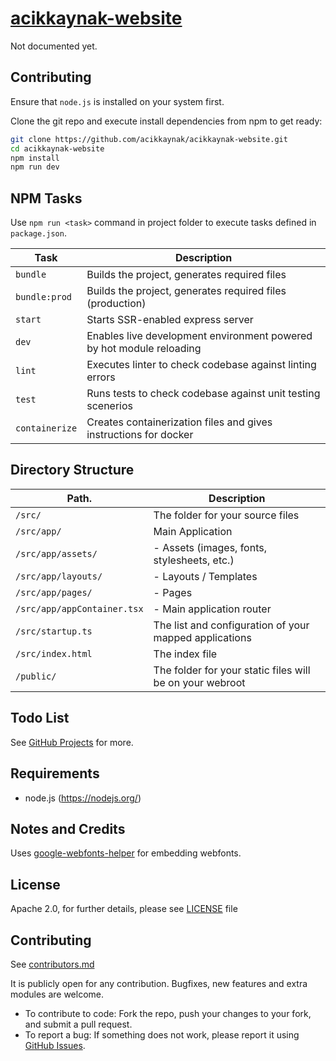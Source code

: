 # [acikkaynak-website](https://github.com/acikkaynak/acikkaynak-website)

Not documented yet.


## Contributing

Ensure that `node.js` is installed on your system first.

Clone the git repo and execute install dependencies from npm to get ready:

```sh
git clone https://github.com/acikkaynak/acikkaynak-website.git
cd acikkaynak-website
npm install
npm run dev
```

## NPM Tasks

Use `npm run <task>` command in project folder to execute tasks defined in `package.json`.

| Task                     | Description                                                                            |
|--------------------------|----------------------------------------------------------------------------------------|
| `bundle`                 | Builds the project, generates required files                                           |
| `bundle:prod`            | Builds the project, generates required files (production)                              |
| `start`                  | Starts SSR-enabled express server                                                      |
| `dev`                    | Enables live development environment powered by hot module reloading                   |
| `lint`                   | Executes linter to check codebase against linting errors                               |
| `test`                   | Runs tests to check codebase against unit testing scenerios                            |
| `containerize`           | Creates containerization files and gives instructions for docker                       |


## Directory Structure

| Path.                                           | Description                                                     |
|-------------------------------------------------|-----------------------------------------------------------------|
| `/src/`                                         | The folder for your source files                                |
| `/src/app/`                                     | Main Application                                                |
| `/src/app/assets/`                              | - Assets (images, fonts, stylesheets, etc.)                     |
| `/src/app/layouts/`                             | - Layouts / Templates                                           |
| `/src/app/pages/`                               | - Pages                                                         |
| `/src/app/appContainer.tsx`                     | - Main application router                                       |
| `/src/startup.ts`                               | The list and configuration of your mapped applications          |
| `/src/index.html`                               | The index file                                                  |
| `/public/`                                      | The folder for your static files will be on your webroot        |


## Todo List

See [GitHub Projects](https://github.com/acikkaynak/acikkaynak-website/projects) for more.


## Requirements

* node.js (https://nodejs.org/)


## Notes and Credits

Uses [google-webfonts-helper](https://google-webfonts-helper.herokuapp.com/) for embedding webfonts.


## License

Apache 2.0, for further details, please see [LICENSE](LICENSE) file


## Contributing

See [contributors.md](contributors.md)

It is publicly open for any contribution. Bugfixes, new features and extra modules are welcome.

* To contribute to code: Fork the repo, push your changes to your fork, and submit a pull request.
* To report a bug: If something does not work, please report it using [GitHub Issues](https://github.com/acikkaynak/acikkaynak-website/issues).
